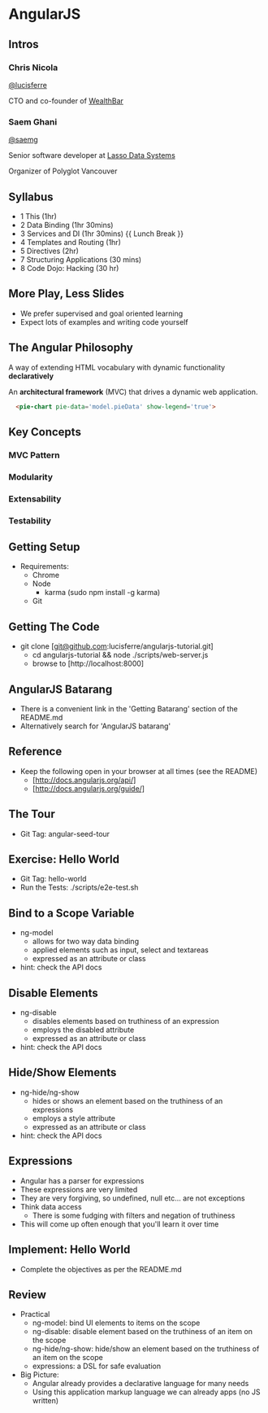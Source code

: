 # AngularJS


## Intros

### Chris Nicola

[@lucisferre](http://twitter.com/lucisferre)

CTO and co-founder of [WealthBar](http://wealthbar.com)

### Saem Ghani

[@saemg](http://twitter.com/saemg)

Senior software developer at [Lasso Data Systems](http://lassocrm.com)

Organizer of Polyglot Vancouver


## Syllabus

- 1 This (1hr)
- 2 Data Binding (1hr 30mins)
- 3 Services and DI (1hr 30mins)
{{ Lunch Break }}
- 4 Templates and Routing (1hr)
- 5 Directives (2hr)
- 7 Structuring Applications (30 mins)
- 8 Code Dojo: Hacking (30 hr)


## More Play, Less Slides

- We prefer supervised and goal oriented learning
- Expect lots of examples and writing code yourself



## The Angular Philosophy

A way of extending HTML vocabulary with dynamic functionality **declaratively**

An **architectural framework** (MVC) that drives a dynamic web application.

```html
  <pie-chart pie-data='model.pieData' show-legend='true'>
```


## Key Concepts

### MVC Pattern
### Modularity
### Extensability
### Testability



## Getting Setup

- Requirements:
  - Chrome
  - Node
    - karma (sudo npm install -g karma)
  - Git


## Getting The Code
- git clone [git@github.com:lucisferre/angularjs-tutorial.git]
  - cd angularjs-tutorial && node ./scripts/web-server.js
  - browse to [http://localhost:8000]


## AngularJS Batarang
- There is a convenient link in the 'Getting Batarang' section of the README.md
- Alternatively search for 'AngularJS batarang'


## Reference
- Keep the following open in your browser at all times (see the README)
  - [http://docs.angularjs.org/api/]
  - [http://docs.angularjs.org/guide/]


## The Tour
- Git Tag: angular-seed-tour


## Exercise: Hello World
- Git Tag: hello-world
- Run the Tests: ./scripts/e2e-test.sh


## Bind to a Scope Variable
- ng-model
  - allows for two way data binding
  - applied elements such as input, select and textareas
  - expressed as an attribute or class
- hint: check the API docs


## Disable Elements
- ng-disable
  - disables elements based on truthiness of an expression
  - employs the disabled attribute
  - expressed as an attribute or class
- hint: check the API docs


## Hide/Show Elements
- ng-hide/ng-show
  - hides or shows an element based on the truthiness of an expressions
  - employs a style attribute
  - expressed as an attribute or class
- hint: check the API docs


## Expressions
- Angular has a parser for expressions
- These expressions are very limited
- They are very forgiving, so undefined, null etc... are not exceptions
- Think data access
  - There is some fudging with filters and negation of truthiness
- This will come up often enough that you'll learn it over time


## Implement: Hello World
- Complete the objectives as per the README.md


## Review

- Practical
  - ng-model: bind UI elements to items on the scope
  - ng-disable: disable element based on the truthiness of an item on the scope
  - ng-hide/ng-show: hide/show an element based on the truthiness of an item on the scope
  - expressions: a DSL for safe evaluation
- Big Picture:
  - Angular already provides a declarative language for many needs
  - Using this application markup language we can already apps (no JS written)



